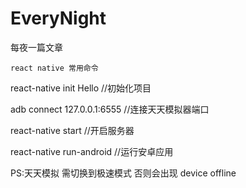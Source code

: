 # EveryNight
 每夜一篇文章

    react native 常用命令

react-native init Hello  //初始化项目
 
adb connect 127.0.0.1:6555 //连接天天模拟器端口

react-native start  //开启服务器

react-native run-android //运行安卓应用

PS:天天模拟 需切换到极速模式 否则会出现 device offline
